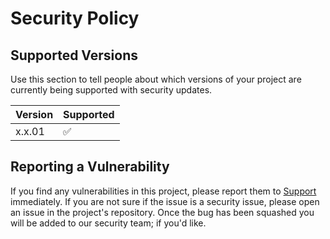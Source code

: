 # Security Policy

## Supported Versions

Use this section to tell people about which versions of your project are
currently being supported with security updates.

| Version | Supported          |
| ------- | ------------------ |
| x.x.01   | :white_check_mark: |

## Reporting a Vulnerability

If you find any vulnerabilities in this project, please report them to [Support](mailto:brandon@bradonmiller.io) immediately. If you are not sure if the issue is a security issue, please open an issue in the project's repository. Once the bug has been squashed you will be added to our security team; if you'd like.
